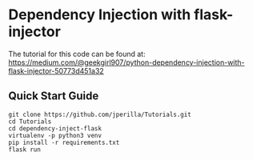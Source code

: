 # Dependency Injection with flask-injector
The tutorial for this code can be found at: https://medium.com/@geekgirl907/python-dependency-injection-with-flask-injector-50773d451a32

## Quick Start Guide
```.env
git clone https://github.com/jperilla/Tutorials.git
cd Tutorials
cd dependency-inject-flask
virtualenv -p python3 venv
pip install -r requirements.txt
flask run
```